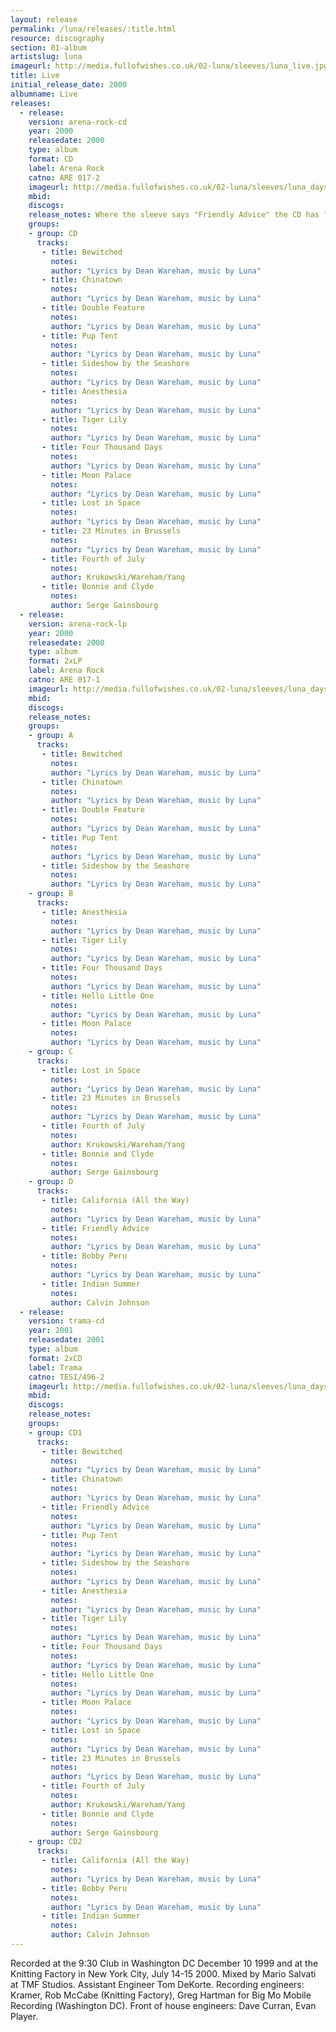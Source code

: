 ```yaml
---
layout: release
permalink: /luna/releases/:title.html
resource: discography
section: 01-album
artistslug: luna
imageurl: http://media.fullofwishes.co.uk/02-luna/sleeves/luna_live.jpg
title: Live
initial_release_date: 2000
albumname: Live
releases:
  - release: 
    version: arena-rock-cd
    year: 2000
    releasedate: 2000
    type: album
    format: CD
    label: Arena Rock
    catno: ARE 017-2
    imageurl: http://media.fullofwishes.co.uk/02-luna/sleeves/luna_days.jpg
    mbid: 
    discogs: 
    release_notes: Where the sleeve says "Friendly Advice" the CD has "Double Feature".
    groups:
    - group: CD
      tracks:
       - title: Bewitched
         notes: 
         author: "Lyrics by Dean Wareham, music by Luna"
       - title: Chinatown
         notes: 
         author: "Lyrics by Dean Wareham, music by Luna"
       - title: Double Feature
         notes: 
         author: "Lyrics by Dean Wareham, music by Luna"
       - title: Pup Tent
         notes: 
         author: "Lyrics by Dean Wareham, music by Luna"
       - title: Sideshow by the Seashore
         notes: 
         author: "Lyrics by Dean Wareham, music by Luna"
       - title: Anesthesia
         notes: 
         author: "Lyrics by Dean Wareham, music by Luna"
       - title: Tiger Lily
         notes: 
         author: "Lyrics by Dean Wareham, music by Luna"
       - title: Four Thousand Days
         notes: 
         author: "Lyrics by Dean Wareham, music by Luna"
       - title: Moon Palace
         notes: 
         author: "Lyrics by Dean Wareham, music by Luna"
       - title: Lost in Space
         notes: 
         author: "Lyrics by Dean Wareham, music by Luna"
       - title: 23 Minutes in Brussels
         notes: 
         author: "Lyrics by Dean Wareham, music by Luna"
       - title: Fourth of July
         notes: 
         author: Krukowski/Wareham/Yang
       - title: Bonnie and Clyde
         notes: 
         author: Serge Gainsbourg
  - release: 
    version: arena-rock-lp
    year: 2000
    releasedate: 2000
    type: album
    format: 2xLP
    label: Arena Rock
    catno: ARE 017-1
    imageurl: http://media.fullofwishes.co.uk/02-luna/sleeves/luna_days.jpg
    mbid: 
    discogs: 
    release_notes:
    groups:
    - group: A
      tracks:
       - title: Bewitched
         notes: 
         author: "Lyrics by Dean Wareham, music by Luna"
       - title: Chinatown
         notes: 
         author: "Lyrics by Dean Wareham, music by Luna"
       - title: Double Feature
         notes: 
         author: "Lyrics by Dean Wareham, music by Luna"
       - title: Pup Tent
         notes: 
         author: "Lyrics by Dean Wareham, music by Luna"
       - title: Sideshow by the Seashore
         notes: 
         author: "Lyrics by Dean Wareham, music by Luna"
    - group: B
      tracks:
       - title: Anesthesia
         notes: 
         author: "Lyrics by Dean Wareham, music by Luna"
       - title: Tiger Lily
         notes: 
         author: "Lyrics by Dean Wareham, music by Luna"
       - title: Four Thousand Days
         notes: 
         author: "Lyrics by Dean Wareham, music by Luna"
       - title: Hello Little One
         notes: 
         author: "Lyrics by Dean Wareham, music by Luna"
       - title: Moon Palace
         notes: 
         author: "Lyrics by Dean Wareham, music by Luna"
    - group: C
      tracks:
       - title: Lost in Space
         notes: 
         author: "Lyrics by Dean Wareham, music by Luna"
       - title: 23 Minutes in Brussels
         notes: 
         author: "Lyrics by Dean Wareham, music by Luna"
       - title: Fourth of July
         notes: 
         author: Krukowski/Wareham/Yang
       - title: Bonnie and Clyde
         notes: 
         author: Serge Gainsbourg
    - group: D
      tracks:
       - title: California (All the Way)
         notes: 
         author: "Lyrics by Dean Wareham, music by Luna"
       - title: Friendly Advice
         notes: 
         author: "Lyrics by Dean Wareham, music by Luna"
       - title: Bobby Peru
         notes: 
         author: "Lyrics by Dean Wareham, music by Luna"
       - title: Indian Summer
         notes: 
         author: Calvin Johnson
  - release: 
    version: trama-cd
    year: 2001
    releasedate: 2001
    type: album
    format: 2xCD
    label: Trama
    catno: TESI/496-2
    imageurl: http://media.fullofwishes.co.uk/02-luna/sleeves/luna_days.jpg
    mbid: 
    discogs: 
    release_notes:
    groups:
    - group: CD1
      tracks:
       - title: Bewitched
         notes: 
         author: "Lyrics by Dean Wareham, music by Luna"
       - title: Chinatown
         notes: 
         author: "Lyrics by Dean Wareham, music by Luna"
       - title: Friendly Advice
         notes: 
         author: "Lyrics by Dean Wareham, music by Luna"
       - title: Pup Tent
         notes: 
         author: "Lyrics by Dean Wareham, music by Luna"
       - title: Sideshow by the Seashore
         notes: 
         author: "Lyrics by Dean Wareham, music by Luna"
       - title: Anesthesia
         notes: 
         author: "Lyrics by Dean Wareham, music by Luna"
       - title: Tiger Lily
         notes: 
         author: "Lyrics by Dean Wareham, music by Luna"
       - title: Four Thousand Days
         notes: 
         author: "Lyrics by Dean Wareham, music by Luna"
       - title: Hello Little One
         notes: 
         author: "Lyrics by Dean Wareham, music by Luna"
       - title: Moon Palace
         notes: 
         author: "Lyrics by Dean Wareham, music by Luna"
       - title: Lost in Space
         notes: 
         author: "Lyrics by Dean Wareham, music by Luna"
       - title: 23 Minutes in Brussels
         notes: 
         author: "Lyrics by Dean Wareham, music by Luna"
       - title: Fourth of July
         notes: 
         author: Krukowski/Wareham/Yang
       - title: Bonnie and Clyde
         notes: 
         author: Serge Gainsbourg
    - group: CD2
      tracks:
       - title: California (All the Way)
         notes: 
         author: "Lyrics by Dean Wareham, music by Luna"
       - title: Bobby Peru
         notes: 
         author: "Lyrics by Dean Wareham, music by Luna"
       - title: Indian Summer
         notes: 
         author: Calvin Johnson
---
```

Recorded at the 9:30 Club in Washington DC December 10 1999 and at the Knitting Factory in New York City, July 14-15 2000.
Mixed by Mario Salvati at TMF Studios.
Assistant Engineer Tom DeKorte.
Recording engineers: Kramer, Rob McCabe (Knitting Factory), Greg Hartman for Big Mo Mobile Recording (Washington DC).
Front of house engineers: Dave Curran, Evan Player.